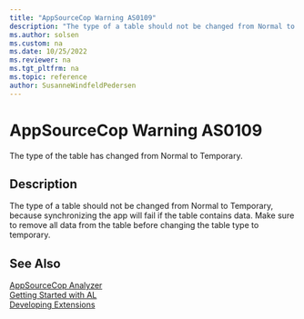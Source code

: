 ```yaml
---
title: "AppSourceCop Warning AS0109"
description: "The type of a table should not be changed from Normal to Temporary, because synchronizing the app will fail if the table contains data."
ms.author: solsen
ms.custom: na
ms.date: 10/25/2022
ms.reviewer: na
ms.tgt_pltfrm: na
ms.topic: reference
author: SusanneWindfeldPedersen
---
```

[//]: # (START>DO_NOT_EDIT)
[//]: # (IMPORTANT:Do not edit any of the content between here and the END>DO_NOT_EDIT.)
[//]: # (Any modifications should be made in the .xml files in the ModernDev repo.)
# AppSourceCop Warning AS0109
The type of the table has changed from Normal to Temporary.

## Description
The type of a table should not be changed from Normal to Temporary, because synchronizing the app will fail if the table contains data. Make sure to remove all data from the table before changing the table type to temporary.

[//]: # (IMPORTANT: END>DO_NOT_EDIT)
## See Also  
[AppSourceCop Analyzer](appsourcecop.md)  
[Getting Started with AL](../devenv-get-started.md)  
[Developing Extensions](../devenv-dev-overview.md)  